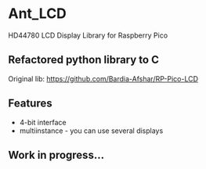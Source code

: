 # Ant_LCD
HD44780 LCD Display Library for Raspberry Pico

## Refactored python library to C

Original lib:
https://github.com/Bardia-Afshar/RP-Pico-LCD

## Features
* 4-bit interface
* multiinstance - you can use several displays

## Work in progress...
